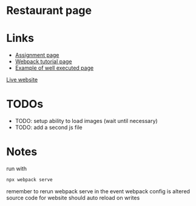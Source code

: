 # Restaurant page

# Links

- [Assignment page](https://www.theodinproject.com/lessons/node-path-javascript-restaurant-page)
- [Webpack tutorial page](https://www.theodinproject.com/lessons/javascript-webpack)
- [Example of well executed page](https://web.archive.org/web/20221024060550/https://eckben.github.io/bearysBreakfastBar/)

[Live website](https://sjursaa.github.io/odin-restaurant-page/)

# TODOs

- TODO: setup ability to load images (wait until necessary)
- TODO: add a second js file

# Notes

run with

```bash
npx webpack serve
```

remember to rerun webpack serve in the event webpack config is altered
source code for website should auto reload on writes
